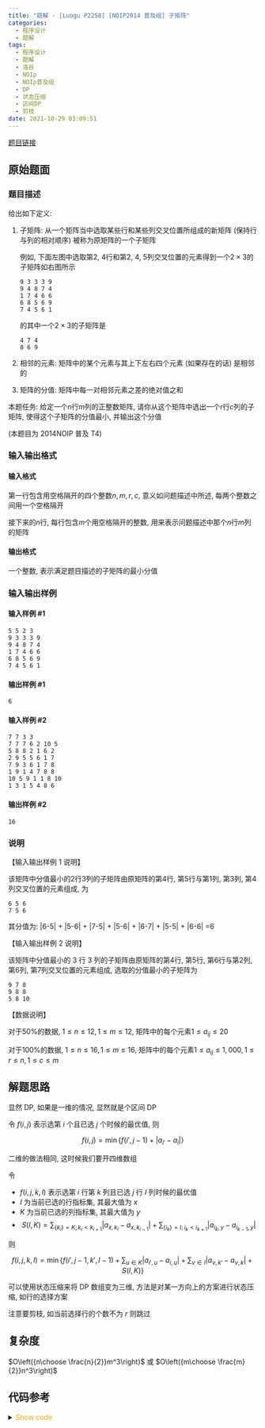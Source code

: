 ```yaml
---
title: "题解 - [Luogu P2258] [NOIP2014 普及组] 子矩阵"
categories:
  - 程序设计
  - 题解
tags:
  - 程序设计
  - 题解
  - 洛谷
  - NOIp
  - NOIp普及组
  - DP
  - 状态压缩
  - 区间DP
  - 剪枝
date: 2021-10-29 03:09:51
---
```


[题目链接](https://www.luogu.com.cn/problem/P2258)

<!-- more -->

## 原始题面

### 题目描述

给出如下定义:

1. 子矩阵: 从一个矩阵当中选取某些行和某些列交叉位置所组成的新矩阵 (保持行与列的相对顺序) 被称为原矩阵的一个子矩阵

   例如, 下面左图中选取第$2$, $4$行和第$2$, $4$, $5$列交叉位置的元素得到一个$2 \times 3$的子矩阵如右图所示

   ```plaintext
   9 3 3 3 9
   9 4 8 7 4
   1 7 4 6 6
   6 8 5 6 9
   7 4 5 6 1
   ```

   的其中一个$2 \times 3$的子矩阵是

   ```plaintext
   4 7 4
   8 6 9
   ```

1. 相邻的元素: 矩阵中的某个元素与其上下左右四个元素 (如果存在的话) 是相邻的

1. 矩阵的分值: 矩阵中每一对相邻元素之差的绝对值之和

本题任务: 给定一个$n$行$m$列的正整数矩阵, 请你从这个矩阵中选出一个$r$行$c$列的子矩阵, 使得这个子矩阵的分值最小, 并输出这个分值

(本题目为 2014NOIP 普及 T4)

### 输入输出格式

#### 输入格式

第一行包含用空格隔开的四个整数$n,m,r,c$, 意义如问题描述中所述, 每两个整数之间用一个空格隔开

接下来的$n$行, 每行包含$m$个用空格隔开的整数, 用来表示问题描述中那个$n$行$m$列的矩阵

#### 输出格式

一个整数, 表示满足题目描述的子矩阵的最小分值

### 输入输出样例

#### 输入样例 #1

```input1
5 5 2 3
9 3 3 3 9
9 4 8 7 4
1 7 4 6 6
6 8 5 6 9
7 4 5 6 1
```

#### 输出样例 #1

```output1
6
```

#### 输入样例 #2

```input2
7 7 3 3
7 7 7 6 2 10 5
5 8 8 2 1 6 2
2 9 5 5 6 1 7
7 9 3 6 1 7 8
1 9 1 4 7 8 8
10 5 9 1 1 8 10
1 3 1 5 4 8 6
```

#### 输出样例 #2

```output2
16
```

### 说明

【输入输出样例 1 说明】

该矩阵中分值最小的$2$行$3$列的子矩阵由原矩阵的第$4$行, 第$5$行与第$1$列, 第$3$列, 第$4$列交叉位置的元素组成, 为

```plaintext
6 5 6
7 5 6
```

其分值为: |6-5| + |5-6| + |7-5| + |5-6| + |6-7| + |5-5| + |6-6| =6

【输入输出样例 2 说明】

该矩阵中分值最小的 3 行 3 列的子矩阵由原矩阵的第$4$行, 第$5$行, 第$6$行与第$2$列, 第$6$列, 第$7$列交叉位置的元素组成, 选取的分值最小的子矩阵为

```plaintext
9 7 8
9 8 8
5 8 10
```

【数据说明】

对于$50\%$的数据, $1 \leq n \leq 12,1 \leq m \leq 12$, 矩阵中的每个元素$1 \leq a_{ij} \leq 20$

对于$100\%$的数据, $1 \leq n \leq 16,1 \leq m \leq 16$, 矩阵中的每个元素$1 \leq a_{ij} \leq 1,000,1 \leq r \leq n,1 \leq c \leq m$

## 解题思路

显然 DP, 如果是一维的情况, 显然就是个区间 DP

令 $f(i,j)$ 表示选第 $i$ 个且已选 $j$ 个时候的最优值, 则

$$f(i,j)=\min\{f(i',j-1)+|a_{i'}-a_i|\}$$

二维的做法相同, 这时候我们要开四维数组

令

- $f(i,j,k,l)$ 表示选第 $i$ 行第 $k$ 列且已选 $j$ 行 $l$ 列时候的最优值
- $I$ 为当前已选的行指标集, 其最大值为 $x$
- $K$ 为当前已选的列指标集, 其最大值为 $y$
- $$S(I,K)=\sum_{\{k_i\}=K;k_i<k_{i+1}}|a_{x,k_i}-a_{x,k_{i-1}}|+\sum_{\{i_k\}=I;i_k<i_{k+1}}|a_{i_k,y}-a_{i_{k-1},y}|$$

则

$$f(i,j,k,l)=\min\left\{f(i',j-1,k',l-1)+\sum_{u\in K}|a_{i',u}-a_{i,u}|+\sum_{v\in I}|a_{v,k'}-a_{v,k}|+S(I,K)\right\}$$

可以使用状态压缩来将 DP 数组变为三维, 方法是对某一方向上的方案进行状态压缩, 如行的选择方案

注意要剪枝, 如当前选择行的个数不为 $r$ 则跳过

## 复杂度

$O\left({n\choose \frac{n}{2}}m^3\right)$ 或 $O\left({m\choose \frac{m}{2}}n^3\right)$

## 代码参考

<details>
<summary><font color='orange'>Show code</font></summary>

{% icodeweb cpa title:Luogu_2258 lang:cpp Luogu/2258/0.cpp %}

</details>
